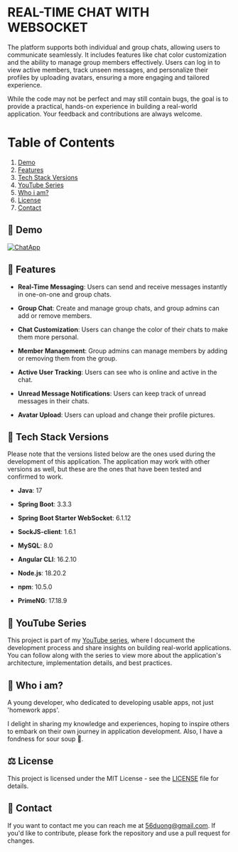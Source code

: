 # REAL-TIME CHAT WITH WEBSOCKET

The platform supports both individual and group chats, allowing users to communicate seamlessly. It includes features like chat color customization and the ability to manage group members effectively.
Users can log in to view active members, track unseen messages, and personalize their profiles by uploading avatars, ensuring a more engaging and tailored experience.

While the code may not be perfect and may still contain bugs, the goal is to provide a practical, hands-on experience in building a real-world application. Your feedback and contributions are always welcome.


# Table of Contents
1. [Demo](#demo)
2. [Features](#features)
3. [Tech Stack Versions](#tech-stack-versions)
4. [YouTube Series](#youtube-series)
5. [Who i am?](#who-i-am)
6. [License](#license)
7. [Contact](#contact)


## 🎥 Demo
[![ChatApp](https://github.com/user-attachments/assets/06ceb3e9-0f35-45d5-b652-b860ae8b1944)](https://youtu.be/hG5CgtSj4Qw?t=28&si=sHzOWHetBx4_krSp)


## 🌟 Features

- **Real-Time Messaging**: Users can send and receive messages instantly in one-on-one and group chats.
  
- **Group Chat**: Create and manage group chats, and group admins can add or remove members.
  
- **Chat Customization**: Users can change the color of their chats to make them more personal.
  
- **Member Management**: Group admins can manage members by adding or removing them from the group.
  
- **Active User Tracking**: Users can see who is online and active in the chat.
  
- **Unread Message Notifications**: Users can keep track of unread messages in their chats.
  
- **Avatar Upload**: Users can upload and change their profile pictures.
  

## 📌 Tech Stack Versions
Please note that the versions listed below are the ones used during the development of this application. The application may work with other versions as well, but these are the ones that have been tested and confirmed to work.

- **Java**: 17
  
- **Spring Boot**: 3.3.3
  
- **Spring Boot Starter WebSocket**: 6.1.12
  
- **SockJS-client**: 1.6.1
  
- **MySQL**: 8.0
  
- **Angular CLI**: 16.2.10
  
- **Node.js**: 18.20.2
  
- **npm**: 10.5.0
  
- **PrimeNG**: 17.18.9


## 🎥 YouTube Series

This project is part of my [YouTube series](https://www.youtube.com/playlist?list=PLvEvS4scurJxif_9hkn2hNfEQoEkzj_Yu), where I document the development process and share insights on building real-world applications. You can follow along with the series to view more about the application's architecture, implementation details, and best practices.


## :wave: Who i am?

A young developer, who dedicated to developing usable apps, not just 'homework apps'. 

I delight in sharing my knowledge and experiences, hoping to inspire others to embark on their own journey in application development. Also, I have a fondness for sour soup :bowl_with_spoon:.


## :balance_scale: License

This project is licensed under the MIT License - see the [LICENSE](https://github.com/56duong/angular-springboot-blog-webapp/blob/master/LICENSE) file for details.


## :incoming_envelope: Contact

If you want to contact me you can reach me at <56duong@gmail.com>. If you'd like to contribute, please fork the repository and use a pull request for changes.
